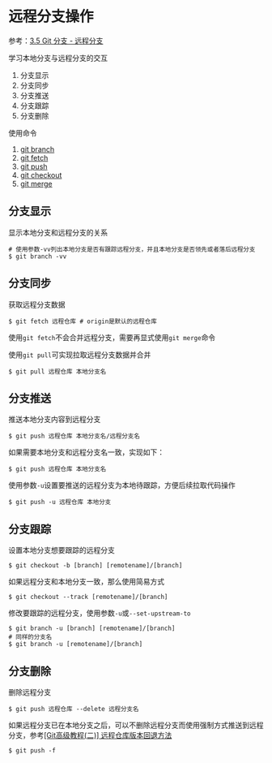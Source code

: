 
# 远程分支操作

参考：[3.5 Git 分支 - 远程分支](https://git-scm.com/book/zh/v2/Git-%E5%88%86%E6%94%AF-%E8%BF%9C%E7%A8%8B%E5%88%86%E6%94%AF)

学习本地分支与远程分支的交互

1. 分支显示
2. 分支同步
3. 分支推送
4. 分支跟踪
5. 分支删除

使用命令

1. [git branch](https://git-scm.com/docs/git-branch)
2. [git fetch](https://git-scm.com/docs/git-fetch)
3. [git push](https://git-scm.com/docs/git-push)
4. [git checkout](https://git-scm.com/docs/git-checkout)
5. [git merge](https://git-scm.com/docs/git-merge)

## 分支显示

显示本地分支和远程分支的关系

```
# 使用参数-vv列出本地分支是否有跟踪远程分支，并且本地分支是否领先或者落后远程分支
$ git branch -vv
```

## 分支同步

获取远程分支数据

```
$ git fetch 远程仓库 # origin是默认的远程仓库
```

使用`git fetch`不会合并远程分支，需要再显式使用`git merge`命令

使用`git pull`可实现拉取远程分支数据并合并

```
$ git pull 远程仓库 本地分支名
```

## 分支推送

推送本地分支内容到远程分支

```
$ git push 远程仓库 本地分支名/远程分支名
```

如果需要本地分支和远程分支名一致，实现如下：

```
$ git push 远程仓库 本地分支名
```

使用参数`-u`设置要推送的远程分支为本地待跟踪，方便后续拉取代码操作

```
$ git push -u 远程仓库 本地分支
```

## 分支跟踪

设置本地分支想要跟踪的远程分支

```
$ git checkout -b [branch] [remotename]/[branch]
```

如果远程分支和本地分支一致，那么使用简易方式

```
$ git checkout --track [remotename]/[branch]
```

修改要跟踪的远程分支，使用参数`-u`或`--set-upstream-to`

```
$ git branch -u [branch] [remotename]/[branch]
# 同样的分支名
$ git branch -u [remotename]/[branch]
```

## 分支删除

删除远程分支

```
$ git push 远程仓库 --delete 远程分支名
```

如果远程分支已在本地分支之后，可以不删除远程分支而使用强制方式推送到远程分支，参考[[Git高级教程(二)] 远程仓库版本回退方法](https://blog.csdn.net/fuchaosz/article/details/52170105)

```
$ git push -f
```